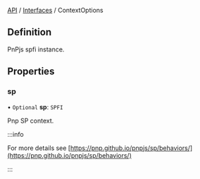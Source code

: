 [API](../index.md) / [Interfaces](index.md) / ContextOptions

## Definition

PnPjs spfi instance.

## Properties

### sp

• `Optional` **sp**: `SPFI`

Pnp SP context.

:::info

For more details see [https://pnp.github.io/pnpjs/sp/behaviors/](https://pnp.github.io/pnpjs/sp/behaviors/)

:::

